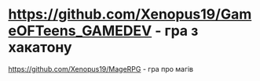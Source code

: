 # https://github.com/Xenopus19/GameOFTeens_GAMEDEV - гра з хакатону

https://github.com/Xenopus19/MageRPG - гра про магів
